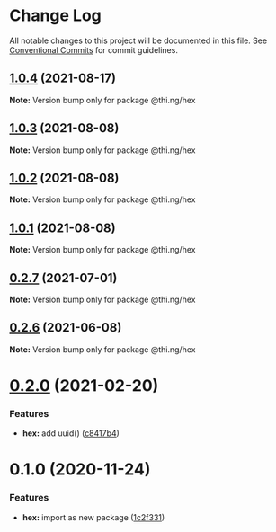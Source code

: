 # Change Log

All notable changes to this project will be documented in this file.
See [Conventional Commits](https://conventionalcommits.org) for commit guidelines.

## [1.0.4](https://github.com/thi-ng/umbrella/compare/@thi.ng/hex@1.0.3...@thi.ng/hex@1.0.4) (2021-08-17)

**Note:** Version bump only for package @thi.ng/hex





## [1.0.3](https://github.com/thi-ng/umbrella/compare/@thi.ng/hex@1.0.2...@thi.ng/hex@1.0.3) (2021-08-08)

**Note:** Version bump only for package @thi.ng/hex





## [1.0.2](https://github.com/thi-ng/umbrella/compare/@thi.ng/hex@1.0.1...@thi.ng/hex@1.0.2) (2021-08-08)

**Note:** Version bump only for package @thi.ng/hex





## [1.0.1](https://github.com/thi-ng/umbrella/compare/@thi.ng/hex@0.2.7...@thi.ng/hex@1.0.1) (2021-08-08)

**Note:** Version bump only for package @thi.ng/hex





## [0.2.7](https://github.com/thi-ng/umbrella/compare/@thi.ng/hex@0.2.6...@thi.ng/hex@0.2.7) (2021-07-01)

**Note:** Version bump only for package @thi.ng/hex





## [0.2.6](https://github.com/thi-ng/umbrella/compare/@thi.ng/hex@0.2.5...@thi.ng/hex@0.2.6) (2021-06-08)

**Note:** Version bump only for package @thi.ng/hex





# [0.2.0](https://github.com/thi-ng/umbrella/compare/@thi.ng/hex@0.1.3...@thi.ng/hex@0.2.0) (2021-02-20)


### Features

* **hex:** add uuid() ([c8417b4](https://github.com/thi-ng/umbrella/commit/c8417b4c2fe3eeb664b4131aabe592d612573703))





# 0.1.0 (2020-11-24)


### Features

* **hex:** import as new package ([1c2f331](https://github.com/thi-ng/umbrella/commit/1c2f331bfbdc01fd0153e01dcecbab79307a7598))
